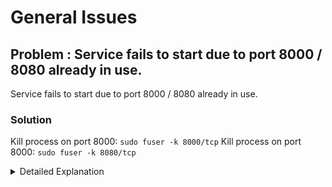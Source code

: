 # General Issues

## Problem : Service fails to start due to port 8000 / 8080 already in use.

Service fails to start due to port 8000 / 8080 already in use.

### Solution

Kill process on port 8000: `sudo fuser -k 8000/tcp`
Kill process on port 8000: `sudo fuser -k 8080/tcp`

<details markdown="1">
<summary>Detailed Explanation</summary>

When a service doesn't start and complains about a port being in use, it indicates another process is already listening on that port. Port conflicts are common when running multiple services on the same machine, especially during development.

The command `sudo fuser -k 8000/tcp` is used to kill the process that is using TCP port 8000. Here's what each part does:

- `sudo`: Run the command with superuser privileges, necessary for affecting other processes.
- `fuser`: A utility to show which processes use the specified files, sockets, or filesystems.
- `-k`: Kill processes accessing the file (in this case, the port).
- `8000/tcp`: Specifies the TCP port 8000 to be checked and acted upon.

After freeing up the port, you can start your service. If using `honcho`, which is a Python tool that manages Procfile-based applications, run `honcho start` to start the services defined in your `Procfile`.

**Note:** Be cautious when killing processes, as you might terminate something important. Always check what is running on that port if possible.

</details>
